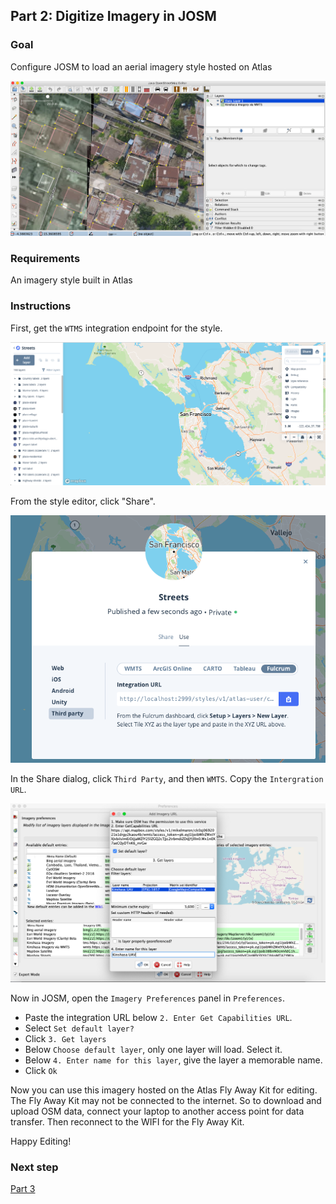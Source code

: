 ## Part 2: Digitize Imagery in JOSM

### Goal

Configure JOSM to load an aerial imagery style hosted on Atlas

![Atlas Hosted Imagery for Digitizing in JOSM](assets/images/josm-editing.png)

### Requirements

An imagery style built in Atlas

### Instructions

First, get the `WTMS` integration endpoint for the style.

![Atlas Style Share](assets/images/style-share.png)

From the style editor, click "Share".

![Atlas Integration URL](assets/images/share-integration-url.png)

In the Share dialog, click `Third Party`, and then `WMTS`. Copy the `Intergration URL`.


<!-- Add walkthrough of getting a rastertile endpoint (api-gl endpoint) from a style in Atlas Studio ( -> Style URL template w/ z/x/y -> JOSM preferences)
When editing a style click "Share"
In share dialog, option to click Web/iOS/Android/Unity - click 3rd party
From 3rd party you receive different URL templates for ArcGIS/Carto/Tableau/Fulcrum - click Fulcrum & copy template Remove “@2x” -->

![JOSM config](assets/images/josm-config.png)

Now in JOSM, open the `Imagery Preferences` panel in `Preferences`.
* Paste the integration URL below `2. Enter Get Capabilities URL`.
* Select `Set default layer?`
* Click `3. Get layers`
* Below `Choose default layer`, only one layer will load. Select it.
* Below `4. Enter name for this layer`, give the layer a memorable name.
* Click `Ok`

Now you can use this imagery hosted on the Atlas Fly Away Kit for editing. The Fly Away Kit may not be connected to the internet. So to download and upload OSM data, connect your laptop to another access point for data transfer. Then reconnect to the WIFI for the Fly Away Kit.

Happy Editing!

### Next step

[Part 3](./part-kepler.md)
